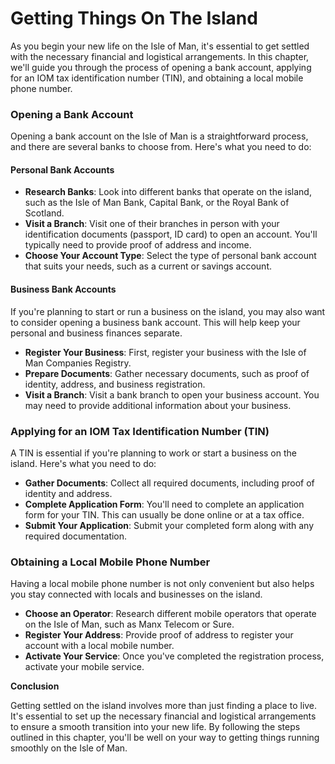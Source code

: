 # Getting Things On The Island


As you begin your new life on the Isle of Man, it's essential to get settled with the necessary financial and logistical arrangements. In this chapter, we'll guide you through the process of opening a bank account, applying for an IOM tax identification number (TIN), and obtaining a local mobile phone number.

### Opening a Bank Account

Opening a bank account on the Isle of Man is a straightforward process, and there are several banks to choose from. Here's what you need to do:

#### Personal Bank Accounts

*   **Research Banks**: Look into different banks that operate on the island, such as the Isle of Man Bank, Capital Bank, or the Royal Bank of Scotland.
*   **Visit a Branch**: Visit one of their branches in person with your identification documents (passport, ID card) to open an account. You'll typically need to provide proof of address and income.
*   **Choose Your Account Type**: Select the type of personal bank account that suits your needs, such as a current or savings account.

#### Business Bank Accounts

If you're planning to start or run a business on the island, you may also want to consider opening a business bank account. This will help keep your personal and business finances separate.

*   **Register Your Business**: First, register your business with the Isle of Man Companies Registry.
*   **Prepare Documents**: Gather necessary documents, such as proof of identity, address, and business registration.
*   **Visit a Branch**: Visit a bank branch to open your business account. You may need to provide additional information about your business.

### Applying for an IOM Tax Identification Number (TIN)

A TIN is essential if you're planning to work or start a business on the island. Here's what you need to do:

*   **Gather Documents**: Collect all required documents, including proof of identity and address.
*   **Complete Application Form**: You'll need to complete an application form for your TIN. This can usually be done online or at a tax office.
*   **Submit Your Application**: Submit your completed form along with any required documentation.

### Obtaining a Local Mobile Phone Number

Having a local mobile phone number is not only convenient but also helps you stay connected with locals and businesses on the island.

*   **Choose an Operator**: Research different mobile operators that operate on the Isle of Man, such as Manx Telecom or Sure.
*   **Register Your Address**: Provide proof of address to register your account with a local mobile number.
*   **Activate Your Service**: Once you've completed the registration process, activate your mobile service.

**Conclusion**

Getting settled on the island involves more than just finding a place to live. It's essential to set up the necessary financial and logistical arrangements to ensure a smooth transition into your new life. By following the steps outlined in this chapter, you'll be well on your way to getting things running smoothly on the Isle of Man.